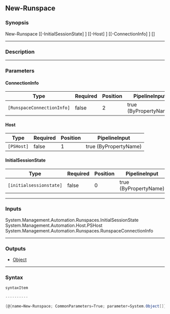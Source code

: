 New-Runspace
------------

### Synopsis

New-Runspace [[-InitialSessionState] <initialsessionstate>] [[-Host] <PSHost>] [[-ConnectionInfo] <RunspaceConnectionInfo>] [<CommonParameters>]

---

### Description

---

### Parameters
#### **ConnectionInfo**

|Type                      |Required|Position|PipelineInput        |
|--------------------------|--------|--------|---------------------|
|`[RunspaceConnectionInfo]`|false   |2       |true (ByPropertyName)|

#### **Host**

|Type      |Required|Position|PipelineInput        |
|----------|--------|--------|---------------------|
|`[PSHost]`|false   |1       |true (ByPropertyName)|

#### **InitialSessionState**

|Type                   |Required|Position|PipelineInput        |
|-----------------------|--------|--------|---------------------|
|`[initialsessionstate]`|false   |0       |true (ByPropertyName)|

---

### Inputs
System.Management.Automation.Runspaces.InitialSessionState
System.Management.Automation.Host.PSHost
System.Management.Automation.Runspaces.RunspaceConnectionInfo

---

### Outputs
* [Object](https://learn.microsoft.com/en-us/dotnet/api/System.Object)

---

### Syntax
```PowerShell
syntaxItem
```
```PowerShell
----------
```
```PowerShell
{@{name=New-Runspace; CommonParameters=True; parameter=System.Object[]}}
```
